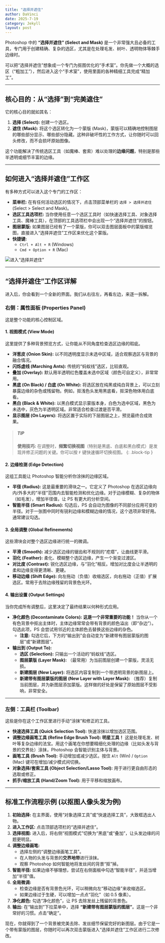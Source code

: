 ```yaml
---
title: "选择并遮住"
author: DaVinci
date: 2025-7-19
category: Jekyll
layout: post
---
```



Photoshop 中的 **“选择并遮住” (Select and Mask)** 是一个非常强大且必备的工具，专门用于创建精确、复杂的选区，尤其是在处理毛发、树叶、透明物体等棘手边缘时。

可以把“选择并遮住”想象成一个专门为抠图优化的“手术室”。你先做一个大概的选区（“粗加工”），然后进入这个“手术室”，使用里面的各种精细工具完成“精加工”。

---

## 核心目的：从“选择”到“完美遮住”

它的核心目的就如其名：

1.  **选择 (Select):** 创建一个选区。
2.  **遮住 (Mask):** 将这个选区转化为一个蒙版 (Mask)，蒙版可以精确地控制图层的哪些部分显示、哪些部分隐藏。这种非破坏性的工作方式，让你随时可以回头修改，而不会损坏原始图像。

这个功能解决了传统选区工具（如魔棒、套索）难以处理的**边缘问题**，特别是那些半透明或细节丰富的边缘。

---

## 如何进入“选择并遮住”工作区

有多种方式可以进入这个专门的工作区：

* **菜单栏:** 在有任何活动选区的情况下，点击顶部菜单栏的 `选择 > 选择并遮住` (Select > Select and Mask)。
* **选区工具选项栏:** 当你使用任意一个选区工具时（如快速选择工具、对象选择工具、魔棒工具），在顶部的工具选项栏中会出现一个“选择并遮住”的按钮。
* **图层蒙版:** 如果图层已经有了一个蒙版，你可以双击图层面板中的蒙版缩览图，直接进入“选择并遮住”工作区来优化这个蒙版。
* **快捷键:**
    * `Ctrl + Alt + R` (Windows)
    * `Cmd + Option + R` (Mac)

![进入“选择并遮住”](https://i.imgur.com/u7q1E1H.png)

---

## “选择并遮住”工作区详解

进入后，你会看到一个全新的界面。我们从右往左，再看左边，来逐一拆解。

### 右侧：属性面板 (Properties Panel)

这是整个功能的核心控制区域。

#### 1. 视图模式 (View Mode)

这里提供了多种背景预览方式，让你能从不同角度检查选区边缘的瑕疵。

* **洋葱皮 (Onion Skin):** 以不同透明度显示未选中区域，适合观察选区与背景的融合情况。
* **闪烁虚线 (Marching Ants):** 传统的“蚂蚁线”选区，比较直观。
* **叠加 (Overlay):** 默认用半透明红色覆盖未选中区域（颜色可自定义），非常常用。
* **黑底 (On Black) / 白底 (On White):** 将选区放在纯黑或纯白背景上，可以立刻暴露边缘的杂色或残留物。例如，抠浅色头发用黑底看，抠深色物体用白底看。
* **黑白 (Black & White):** 以黑白模式显示蒙版本身，白色为选中区域，黑色为未选中，灰色为半透明区域。非常适合检查过渡是否平滑。
* **显示图层 (On Layers):** 将选区置于实际的下层图层之上，预览最终合成效果。

> ##### TIP
>
> **使用技巧:** 在调整时，**频繁切换视图**（特别是黑底、白底和黑白模式）是发现并修正问题的关键。你可以按 `F` 键快速循环切换视图。
{: .block-tip }

#### 2. 边缘检测 (Edge Detection)

这组工具能让 Photoshop 智能分析你涂抹的边缘区域。

* **半径 (Radius):** 这是最重要的滑块之一。它定义了 Photoshop 在选区边缘向内/外多大的“半径”范围内去智能检测和优化边缘。对于边缘模糊、复杂的物体（如毛发），增加半径值，让 PS 有更大的分析空间。
* **智能半径 (Smart Radius):** 勾选后，PS 会自动为图像的不同部分应用可变的半径。对于一张图中同时有锐利边缘和模糊边缘的情况，这个选项非常好用。通常建议勾选。

#### 3. 全局调整 (Global Refinements)

这些滑块会对整个选区边缘进行统一的微调。

* **平滑 (Smooth):** 减少选区边缘的锯齿和不规则的“疙瘩”，让曲线更平滑。
* **羽化 (Feather):** 柔化、模糊整个选区边缘，产生一个渐变过渡区。
* **对比度 (Contrast):** 锐化选区边缘，与“羽化”相反。增加对比度会让半透明的柔和边缘变得更清晰、更硬。
* **移动边缘 (Shift Edge):** 向左拖动（负值）收缩选区，向右拖动（正值）扩展选区。常用于去除边缘残留的背景色光环。

#### 4. 输出设置 (Output Settings)

当你完成所有调整后，这里决定了最终结果以何种形式应用。

* **净化颜色 (Decontaminate Colors):** **这是一个非常重要的功能！** 当你从一个有色背景中抠出主体时，主体边缘常常会带有背景的颜色溢出（即“杂边”）。勾选此项，PS 会尝试用邻近的主体颜色去替换这些边缘的杂色。
    * **注意:** 勾选它后，下方的“输出到”会自动变为“新建带有图层蒙版的图层”或“新建图层”。
* **输出到 (Output To):**
    * **选区 (Selection):** 只输出一个活动的“蚂蚁线”选区。
    * **图层蒙版 (Layer Mask):** （最常用）为当前图层创建一个蒙版，灵活无损。
    * **新建图层 (New Layer):** 将选区内容复制到一个带透明背景的新图层上。
    * **新建带有图层蒙版的图层 (New Layer with Layer Mask):** （推荐）复制当前图层，并为新图层添加蒙版。这样做的好处是保留了原始图层不受影响，非常安全。

---

### 左侧：工具栏 (Toolbar)

这些是你在这个工作区里进行手动“涂抹”和修正的工具。

* **快速选择工具 (Quick Selection Tool):** 快速涂抹以增加选区范围。
* **调整边缘画笔工具 (Refine Edge Brush Tool):** **明星工具！** 这是处理毛发、树叶等复杂边缘的法宝。用这个画笔在你想要精细化处理的边缘（比如头发与背景的交界处）涂抹，Photoshop 会智能识别主体与背景。
* **画笔工具 (Brush Tool):** 手动增加或减少选区。按住 `Alt` (Win) / `Option` (Mac) 键可在增加/减少模式间切换。
* **对象选择/套索工具 (Object Selection/Lasso Tool):** 用于进行更自由形态的选取或修正。
* **抓手/缩放工具 (Hand/Zoom Tool):** 用于平移和缩放画布。

---

## 标准工作流程示例 (以抠图人像头发为例)

1.  **初始选择:** 在主界面，使用“对象选择工具”或“快速选择工具”，大致框选出人物。
2.  **进入工作区:** 点击顶部选项栏的“选择并遮住”。
3.  **选择视图:** 进入后，将右侧“视图模式”切换为“黑底”或“叠加”，让头发边缘的问题更明显。
4.  **调整边缘画笔:**
    * 选择左侧的“调整边缘画笔工具”。
    * 在人物的头发与背景的**交界地带**进行涂抹。
    * 观察 Photoshop 如何智能地将发丝间的背景“抠”掉。
5.  **智能半径:** 如果边缘不够理想，尝试在右侧面板中勾选“智能半径”，并适当增加“半径”值。
6.  **全局微调:**
    * 检查边缘是否有背景色光环，可以稍微向左“移动边缘”来收缩选区。
    * 如果边缘过于生硬，可以增加一点点“羽化”（如 0.5 像素）。
7.  **净化颜色:** 勾选“净化颜色”，让 PS 去除发丝上残留的背景色。
8.  **输出:** 在“输出到”下拉菜单中，选择 **“新建带有图层蒙版的图层”**。这是一个非常好的习惯。点击“确定”。

现在，你就得到了一个背景被完美去除、发丝细节保留完好的新图层。由于它是一个带有蒙版的图层，你随时可以再次双击蒙版进入“选择并遮住”工作区进行二次修改。